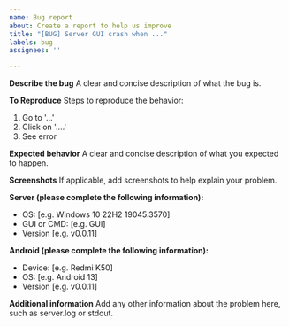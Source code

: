 ```yaml
---
name: Bug report
about: Create a report to help us improve
title: "[BUG] Server GUI crash when ..."
labels: bug
assignees: ''

---
```


**Describe the bug**
A clear and concise description of what the bug is.

**To Reproduce**
Steps to reproduce the behavior:
1. Go to '...'
2. Click on '....'
3. See error

**Expected behavior**
A clear and concise description of what you expected to happen.

**Screenshots**
If applicable, add screenshots to help explain your problem.

**Server (please complete the following information):**
 - OS: [e.g. Windows 10 22H2 19045.3570]
 - GUI or CMD: [e.g. GUI]
 - Version [e.g. v0.0.11]

**Android (please complete the following information):**
 - Device: [e.g. Redmi K50]
 - OS: [e.g. Android 13]
 - Version [e.g. v0.0.11]

**Additional information**
Add any other information about the problem here, such as server.log or stdout.

